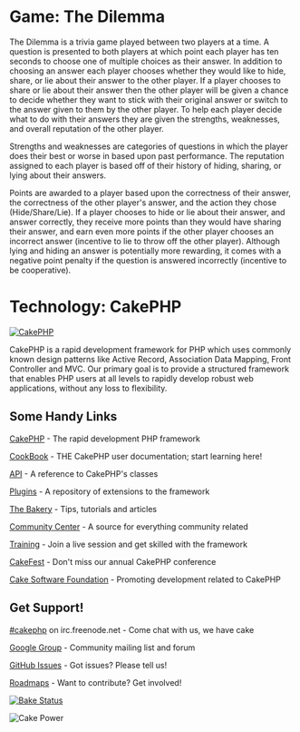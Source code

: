 Game: The Dilemma
=================

<p>
The Dilemma is a trivia game played between two players at a time. 
A question is presented to both players at which point each player has ten seconds to 
choose one of multiple choices as their answer. In addition to choosing an answer each 
player chooses whether they would like to hide, share, or lie about their answer to the 
other player. If a player chooses to share or lie about their answer then the other player 
will be given a chance to decide whether they want to stick with their original answer or 
switch to the answer given to them by the other player. To help each player decide what to do 
with their answers they are given the strengths, weaknesses, and overall reputation of the other 
player.
</p>

<p>
Strengths and weaknesses are categories of questions in which the player does their best or 
worse in based upon past performance. The reputation assigned to each player is based off of 
their history of hiding, sharing, or lying about their answers.
</p>

<p>
Points are awarded to a player based upon the correctness of their answer, the correctness of 
the other player's answer, and the action they chose (Hide/Share/Lie). If a player chooses to 
hide or lie about their answer, and answer correctly, they receive more points than they would 
have sharing their answer, and earn even more points if the other player chooses an incorrect 
answer (incentive to lie to throw off the other player). Although lying and hiding an answer is 
potentially more rewarding, it comes with a negative point penalty if the question is answered 
incorrectly (incentive to be cooperative).
</p>

Technology: CakePHP
===================

[![CakePHP](http://cakephp.org/img/cake-logo.png)](http://www.cakephp.org)

CakePHP is a rapid development framework for PHP which uses commonly known design patterns like Active Record, Association Data Mapping, Front Controller and MVC.
Our primary goal is to provide a structured framework that enables PHP users at all levels to rapidly develop robust web applications, without any loss to flexibility.

Some Handy Links
----------------

[CakePHP](http://www.cakephp.org) - The rapid development PHP framework

[CookBook](http://book.cakephp.org) - THE CakePHP user documentation; start learning here!

[API](http://api.cakephp.org) - A reference to CakePHP's classes

[Plugins](http://plugins.cakephp.org/) - A repository of extensions to the framework

[The Bakery](http://bakery.cakephp.org) - Tips, tutorials and articles

[Community Center](http://community.cakephp.org) - A source for everything community related

[Training](http://training.cakephp.org) - Join a live session and get skilled with the framework

[CakeFest](http://cakefest.org) - Don't miss our annual CakePHP conference

[Cake Software Foundation](http://cakefoundation.org) - Promoting development related to CakePHP

Get Support!
------------

[#cakephp](http://webchat.freenode.net/?channels=#cakephp) on irc.freenode.net - Come chat with us, we have cake

[Google Group](https://groups.google.com/group/cake-php) - Community mailing list and forum

[GitHub Issues](https://github.com/cakephp/cakephp/issues) - Got issues? Please tell us!

[Roadmaps](https://github.com/cakephp/cakephp/wiki#roadmaps) - Want to contribute? Get involved!

[![Bake Status](https://secure.travis-ci.org/cakephp/cakephp.png?branch=master)](http://travis-ci.org/cakephp/cakephp)

![Cake Power](https://raw.github.com/cakephp/cakephp/master/lib/Cake/Console/Templates/skel/webroot/img/cake.power.gif)

